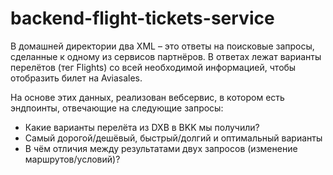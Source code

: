# backend-flight-tickets-service

В домашней директории два XML – это ответы на поисковые запросы, сделанные к одному из сервисов партнёров. В ответах лежат варианты перелётов (тег Flights) со всей необходимой информацией, чтобы отобразить билет на Aviasales.

На основе этих данных, реализован вебсервис, в котором есть эндпоинты, отвечающие на следующие запросы:

- Какие варианты перелёта из DXB в BKK мы получили?
- Самый дорогой/дешёвый, быстрый/долгий и оптимальный варианты
- В чём отличия между результатами двух запросов (изменение маршрутов/условий)?

